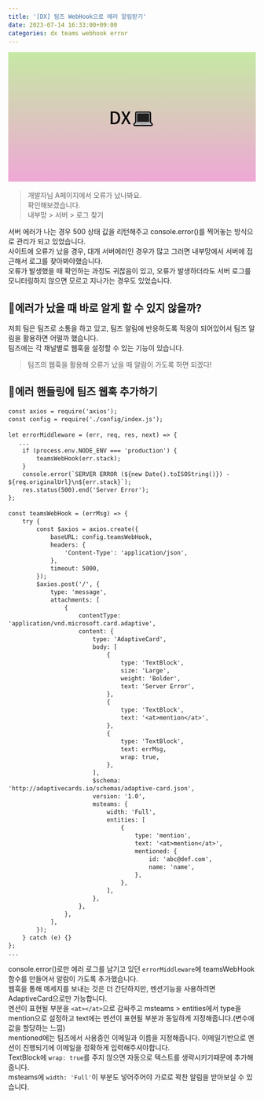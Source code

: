 ```yaml
---
title: '[DX] 팀즈 WebHook으로 에러 알림받기'
date: 2023-07-14 16:33:00+09:00
categories: dx teams webhook error
---
```


<img src='/assets/dx/banner.png'>

> 개발자님 A페이지에서 오류가 났나봐요.  
> 확인해보겠습니다.  
> 내부망 > 서버 > 로그 찾기

서버 에러가 나는 경우 500 상태 값을 리턴해주고 console.error()를 찍어놓는 방식으로 관리가 되고 있었습니다.  
사이트에 오류가 났을 경우, 대개 서버에러인 경우가 많고 그러면 내부망에서 서버에 접근해서 로그를 찾아봐야했습니다.  
오류가 발생했을 때 확인하는 과정도 귀찮음이 있고, 오류가 발생하더라도 서버 로그를 모니터링하지 않으면 모르고 지나가는 경우도 있었습니다.

## 🔑에러가 났을 때 바로 알게 할 수 있지 않을까?

저희 팀은 팀즈로 소통을 하고 있고, 팀즈 알림에 반응하도록 적응이 되어있어서 팀즈 알림을 활용하면 어떨까 했습니다.  
팀즈에는 각 채널별로 웹훅을 설정할 수 있는 기능이 있습니다.

> 팀즈의 웹훅을 활용해 오류가 났을 때 알람이 가도록 하면 되겠다!

## 🎊에러 핸들링에 팀즈 웹훅 추가하기

```
const axios = require('axios');
const config = require('./config/index.js');

let errorMiddleware = (err, req, res, next) => {
   ...
    if (process.env.NODE_ENV === 'production') {
        teamsWebHook(err.stack);
    }
    console.error(`SERVER ERROR (${new Date().toISOString()}) - ${req.originalUrl}\n${err.stack}`);
    res.status(500).end('Server Error');
};

const teamsWebHook = (errMsg) => {
    try {
        const $axios = axios.create({
            baseURL: config.teamsWebHook,
            headers: {
                'Content-Type': 'application/json',
            },
            timeout: 5000,
        });
        $axios.post('/', {
            type: 'message',
            attachments: [
                {
                    contentType: 'application/vnd.microsoft.card.adaptive',
                    content: {
                        type: 'AdaptiveCard',
                        body: [
                            {
                                type: 'TextBlock',
                                size: 'Large',
                                weight: 'Bolder',
                                text: 'Server Error',
                            },
                            {
                                type: 'TextBlock',
                                text: '<at>mention</at>',
                            },
                            {
                                type: 'TextBlock',
                                text: errMsg,
                                wrap: true,
                            },
                        ],
                        $schema: 'http://adaptivecards.io/schemas/adaptive-card.json',
                        version: '1.0',
                        msteams: {
                            width: 'Full',
                            entities: [
                                {
                                    type: 'mention',
                                    text: '<at>mention</at>',
                                    mentioned: {
                                        id: 'abc@def.com',
                                        name: 'name',
                                    },
                                },
                            ],
                        },
                    },
                },
            ],
        });
    } catch (e) {}
};
...
```

console.error()로만 에러 로그를 남기고 있던 `errorMiddleware`에 teamsWebHook 함수를 만들어서 알람이 가도록 추가했습니다.  
웹훅을 통해 메세지를 보내는 것은 더 간단하지만, 멘션기능을 사용하려면 AdaptiveCard으로만 가능합니다.  
멘션이 표현될 부분을 `<at></at>`으로 감싸주고 msteams > entities에서 type을 mention으로 설정하고 text에는 멘션이 표현될 부분과 동일하게 지정해줍니다.(변수에 값을 할당하는 느낌)  
mentioned에는 팀즈에서 사용중인 이메일과 이름을 지정해줍니다. 이메일기반으로 멘션이 진행되기에 이메일을 정확하게 입력해주셔야합니다.  
TextBlock에 `wrap: true`를 주지 않으면 자동으로 텍스트를 생략시키기때문에 추가해줍니다.  
msteams에 `width: 'Full'`이 부분도 넣어주어야 가로로 꽉찬 알림을 받아보실 수 있습니다.
